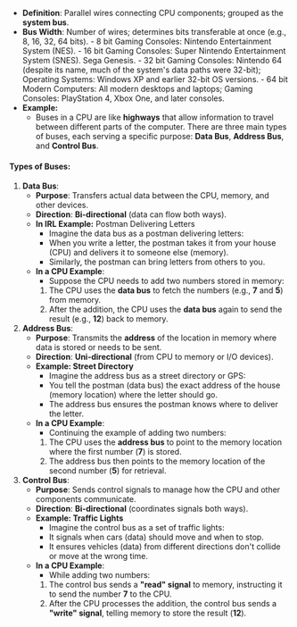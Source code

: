 - **Definition**: Parallel wires connecting CPU components; grouped as the **system bus**.
- **Bus Width**: Number of wires; determines bits transferable at once (e.g., 8, 16, 32, 64 bits).
	  - 8 bit Gaming Consoles: Nintendo Entertainment System (NES).
	  - 16 bit Gaming Consoles: Super Nintendo Entertainment System (SNES). Sega Genesis.
	  - 32 bit Gaming Consoles: Nintendo 64 (despite its name, much of the system's data paths were 32-bit); Operating Systems: Windows XP and earlier 32-bit OS versions.
	  - 64 bit Modern Computers: All modern desktops and laptops; Gaming Consoles: PlayStation 4, Xbox One, and later consoles.
- **Example:**
	- Buses in a CPU are like **highways** that allow information to travel between different parts of the computer. There are three main types of buses, each serving a specific purpose: **Data Bus**, **Address Bus**, and **Control Bus**.
#### Types of Buses:
1. **Data Bus**:
	- **Purpose**: Transfers actual data between the CPU, memory, and other devices.
	- **Direction**: **Bi-directional** (data can flow both ways).
	- **In IRL Example:** Postman Delivering Letters
		- Imagine the data bus as a postman delivering letters:
	    - When you write a letter, the postman takes it from your house (CPU) and delivers it to someone else (memory).
	    - Similarly, the postman can bring letters from others to you.
	- **In a CPU Example**:
		- Suppose the CPU needs to add two numbers stored in memory:
	    1. The CPU uses the **data bus** to fetch the numbers (e.g., **7** and **5**) from memory.
	    2. After the addition, the CPU uses the **data bus** again to send the result (e.g., **12**) back to memory.
2. **Address Bus**: 
	- **Purpose**: Transmits the **address** of the location in memory where data is stored or needs to be sent.
	- **Direction**: **Uni-directional** (from CPU to memory or I/O devices).
	- **Example: Street Directory**
		- Imagine the address bus as a street directory or GPS:
	    - You tell the postman (data bus) the exact address of the house (memory location) where the letter should go.
	    - The address bus ensures the postman knows where to deliver the letter.
	- **In a CPU Example**:
		- Continuing the example of adding two numbers:
	    1. The CPU uses the **address bus** to point to the memory location where the first number (**7**) is stored.
	    2. The address bus then points to the memory location of the second number (**5**) for retrieval.
3. **Control Bus**: 
    - **Purpose**: Sends control signals to manage how the CPU and other components communicate.
	- **Direction**: **Bi-directional** (coordinates signals both ways).
	- **Example: Traffic Lights**
		- Imagine the control bus as a set of traffic lights:
	    - It signals when cars (data) should move and when to stop.
	    - It ensures vehicles (data) from different directions don't collide or move at the wrong time.
	- **In a CPU Example**:
		- While adding two numbers:
	    1. The control bus sends a **"read" signal** to memory, instructing it to send the number **7** to the CPU.
	    2. After the CPU processes the addition, the control bus sends a **"write" signal**, telling memory to store the result (**12**).